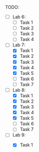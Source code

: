 TODO:
- [ ] Lab 6:
    - [ ] Task 1
    - [ ] Task 2
    - [ ] Task 3
    - [ ] Task 4
- [ ] Lab 7:
    - [X] Task 1
    - [X] Task 2
    - [X] Task 3
    - [X] Task 4
    - [X] Task 5
    - [ ] Task 6
    - [ ] Task 7
- [ ] Lab 8:
    - [X] Task 1
    - [X] Task 2
    - [X] Task 3
    - [X] Task 4
    - [X] Task 5
    - [ ] Task 6
    - [ ] Task 7
- [ ] Lab 9:
     - [X] Task 1
     
